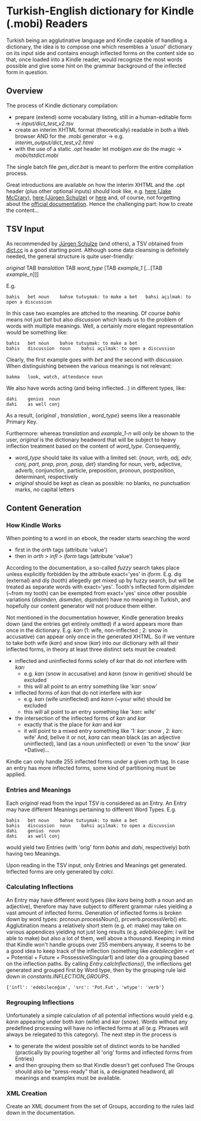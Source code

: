 # Turkish-English dictionary for Kindle (.mobi) Readers

Turkish being an agglutinative language and Kindle capable of handling a dictionary, the idea is to compose one which resembles a _'usual'_ dictionary on its input side and contains enough inflected forms on the content side so that, once loaded into a Kindle reader, would recognize the most words possible and give some hint on the grammar background of the inflected form in question.

## Overview

The process of Kindle dictionary compilation:
* prepare (extend) some vocabulary listing, still in a human-editable form -> _input/dict_test_v2.tsv_
* create an interim XHTML format (theoretically) readable in both a Web browser AND for the .mobi generator -> e.g. _interim_output/dict_test_v2.html_
* with the use of a static _.opt_ header let _mobigen.exe_ do the magic -> _mobi/tstdict.mobi_

The single batch file _gen_dict.bat_ is meant to perform the entire compilation process.

Great introductions are available on how the interim XHTML and the .opt header (plus other optional inputs) should look like, e.g. [here (Jake McCrary)](https://jakemccrary.com/blog/2020/11/11/creating-a-custom-kindle-dictionary/), [here (Jürgen Schulze)](https://1manfactory.com/create-your-own-kindle-dictionary-for-every-language-for-free/) or [here](https://hanzihero.com/blog/custom-kindle-dictionary) and, of course, not forgetting about the [official documentation](https://kdp.amazon.com/en_US/help/topic/G2HXJS944GL88DNV). Hence the challenging part: how to create the content... 

## TSV Input
As recommended by [Jürgen Schulze](https://1manfactory.com/create-your-own-kindle-dictionary-for-every-language-for-free/) (and others), a TSV obtained from [dict.cc](https://www.dict.cc/) is a good starting point. Although some data cleansing is definitely needed, the general structure is quite user-friendly:

_original_ TAB _translation_ TAB _word_type_ [TAB _example_1_ [...[TAB _example_n_]]]

E.g.
```
bahis	bet	noun	bahse tutuşmak: to make a bet	bahsi açılmak: to open a discussion
```
In this case two examples are attched to the meaning. Of course _bahis_ means not just _bet_ but also _discussion_ which leads us to the problem of words with multiple meanings. Well, a certainly more elegant representation would be something like:
```
bahis	bet	noun	bahse tutuşmak: to make a bet
bahis	discussion	noun	bahsi açılmak: to open a discussion
```
Clearly, the first example goes with _bet_ and the second with _discussion_.
When distinguishing between the various meanings is not relevant:
```
bakma	look, watch, attendance	noun
```
We also have words acting (and being inflected...) in different types, like:
```
dahi	genius	noun
dahi	as well	conj
```

As a result, {_original_ , _translation_ , _word_type_} seems like a reasonable Primary Key.

Furthermore: whereas _translation_ and _example_1-n_ will only be shown to the user, _original_ is the dictionary headword that will be subject to heavy inflection treatment based on the content of _word_type_. Consequently,
* _word_type_ should take its value with a limited set: {_noun, verb, adj, adv, conj, part, prep, pron, posp, det_} standing for noun, verb, adjective, adverb, conjunction, particle, preposition, pronoun, postposition, determinant, respectively
* _original_ should be kept as clean as possible: no blanks, no punctuation marks, no capital letters

## Content Generation
### How Kindle Works
When pointing to a word in an ebook, the reader starts searching the word
* first in the _orth_ tags (attribute 'value')
* then in _orth > infl > iform_ tags (attribute 'value')

According to the documentation, a so-called _fuzzy_ search takes place unless explicitly forbidden by the attribute exact='yes' in _iform_.
E.g. _dış_ (external) and _diş_ (tooth) allegedly get mixed up by fuzzy search, but will be treated as separate words with exact='yes'. Tooth's inflected form _dişimden_ (~from my tooth) can be exempted from exact='yes' since other possible variations (_disimden, dısımden, dışımden_) have no meaning in Turkish, and hopefully our content generator will not  produce them either.

Not mentioned in the documentation however, Kindle generation breaks down (and the entries get entirely omitted) if a word appears more than once in the dictionary.
E.g. _karı_ (1: wife, non-inflected ; 2: snow in accusative) can appear only once in the generated XHTML. So if we venture to take both wife (_karı_) and snow (_kar_) into our dictionary with all their inflected forms, in theory at least three distinct sets must be created:
* inflected and uninflected forms solely of _kar_ that do not interfere with _karı_
  * e.g. _karı_ (snow in accusative) and _karın_ (snow in genitive) should be excluded
  * this will all point to an entry something like '_kar_: snow'
* inflected forms of _karı_ that do not interfere with _kar_
  * e.g. _karı_ (wife uninflected) and _karın_ (~your wife) should be excluded
  * this will all point to an entry something like '_karı_: wife'
* the intersection of the inflected forms of _karı_ and _kar_
  * exactly that is the place for _karı_ and _kar_
  * it will point to a mixed entry something like '1: _kar_: snow , 2: _karı_: wife'
And, belive it or not, _kara_ can mean black (as an adjective uninflected), land (as a noun uninflected) or even 'to the snow' (_kar_ +Dative)...

Kindle can only handle 255 inflected forms under a given _orth_ tag. In case an entry has more inflected forms, some kind of partitioning must be applied.

### Entries and Meanings
Each _original_ read from the input TSV is considered as an Entry. An Entry may have different Meanings pertaining to different Word Types.
E.g.
```
bahis	bet	noun	bahse tutuşmak: to make a bet
bahis	discussion	noun	bahsi açılmak: to open a discussion
dahi	genius	noun
dahi	as well	conj
```
would yield two Entries (with 'orig' form _bahis_ and _dahi_, respectively) both having two Meanings.

Upon reading in the TSV input, only Entries and Meanings get generated. Inflected forms are only generated by _calci_.

### Calculating Inflections
An Entry may have different word types (like _kara_ being both a noun and an adjective), therefore may have subject to different grammar rules yielding a vast amount of inflected forms.
Generation of inflected forms is broken down by word types: prcnoun.processNoun(), prcverb.processVerb() etc.
Agglutination means a relatively short stem (e.g. _et_: make) may take on various appendices yielding not just long results (e.g. _edebileceğim_: I will be able to make) but also a lot of them, well above a thousand.
Keeping in mind that Kindle won't handle groups over 255 members anyway, it seems to be a good idea to keep track of the inflection (something like _edebileceğim_ = _et_ + Potential + Future + PossessiveSingular1) and later do a grouping based on the inflection paths.
By calling _Entry.calcInflections()_, the inflections get generated and grouped first by Word type, then by the grouping rule laid down in _constants.INFLECTION_GROUPS_.
```
{'infl': 'edebileceğim', 'src': 'Pot.Fut', 'wtype': 'verb'}
```

### Regrouping Inflections
Unfortunately a simple calculation of all potential inflections would yield e.g. _karın_ appearing under both _karı_ (wife) and _kar_ (snow). Words without any predefined processing will have no inflected forms at all (e.g. Phrases will always be relegated to this category).
The next step in the process is 
* to generate the widest possible set of distinct words to be handled (practically by pouring together all 'orig' forms and inflected forms from Entries)
* and then grouping them so that Kindle doesn't get confused
The Groups should also be "press-ready" that is, a designated headword, all meanings and examples must be available.

### XML Creation
Create an XML document from the set of Groups, according to the rules laid down in the documentation.
